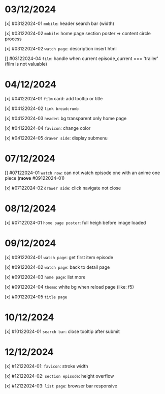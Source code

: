 # 03/12/2024

[x] #03122024-01 `mobile`: header search bar (width)

[x] #03122024-02 `mobile`: home page section poster => content circle process

[x] #03122024-02 `watch page`: description insert html

[] #03122024-04 `film`: handle when current episode_current === 'trailer' (film is not valuable)

# 04/12/2024

[x] #04122024-01 `film` card: add tooltip or title

[x] #04122024-02 `link breadcrumb`

[x] #04122024-03 `header`: bg transparent only home page

[x] #04122024-04 `favicon`: change color

[x] #04122024-05 `drawer side`: display submenu

# 07/12/2024

[] #07122024-01 `watch now`: can not watch episode one with an anime one piece (**move** #09122024-01)

[x] #07122024-02 `drawer side`: click navigate not close

# 08/12/2024

[x] #07122024-01 `home page poster`: full heigh before image loaded

# 09/12/2024

[x] #09122024-01 `watch page`: get first item episode

[x] #09122024-02 `watch page`: back to detail page

[x] #09122024-03 `home page`: list more

[x] #09122024-04 `theme`: white bg when reload page (like: f5)

[x] #09122024-05 `title page`

# 10/12/2024

[x] #10122024-01 `search bar`: close tooltip after submit

# 12/12/2024

[x] #12122024-01: `favicon`: stroke width

[x] #12122024-02: `section episode`: height overflow

[x] #12122024-03: `list page`: browser bar responsive
